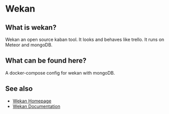# Wekan

## What is wekan?
Wekan an open source kaban tool. It looks and behaves like trello. It runs on Meteor and mongoDB.

## What can be found here?
A docker-compose config for wekan with mongoDB.

## See also
* [Wekan Homepage](https://wekan.github.io/)
* [Wekan Documentation](https://github.com/wekan/wekan/wiki)